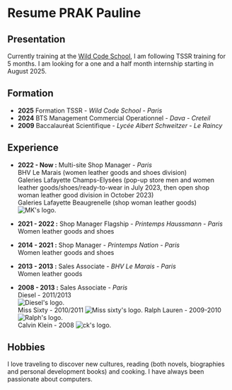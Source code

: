  # **Resume PRAK Pauline**
 ## Presentation
Currently training at the [Wild Code School](https://www.wildcodeschool.com/fr-fr/formation-technicien-systemes-et-reseaux), I am following TSSR training for 5 months. 
I am looking for a one and a half month internship starting in August 2025. 
 
 ## Formation
 
- __2025__ Formation TSSR - _Wild Code School - Paris_  
- __2024__ BTS Management Commercial Operationnel - _Dava - Creteil_   
- __2009__ Baccalauréat Scientifique - _Lycée Albert Schweitzer - Le Raincy_  

 
 ## Experience
 
- __2022 - Now :__ Multi-site Shop Manager - _Paris_  
BHV Le Marais (women leather goods and shoes division)  
Galeries Lafayette Champs-Elysées (pop-up store men and women leather goods/shoes/ready-to-wear in July 2023, then open shop woman leather good division in October 2023)   
Galeries Lafayette Beaugrenelle (shop woman leather goods)
![MK's logo.](https://github.com/ppauline25/pictures/blob/4a71f67df75f42c3f786349c6886bbb025747ce4/MK.png)

- __2021 - 2022 :__ Shop Manager Flagship - _Printemps Haussmann - Paris_  
Women leather goods and shoes 

- __2014 - 2021 :__ Shop Manager - _Printemps Nation - Paris_  
Women leather goods and shoes 

- __2013 - 2013 :__ Sales Associate - _BHV Le Marais - Paris_  
Women leather goods

- __2008 - 2013 :__ Sales Associate - _Paris_  
Diesel - 2011/2013  
![Diesel's logo.](https://github.com/ppauline25/pictures/blob/4a71f67df75f42c3f786349c6886bbb025747ce4/Diesel.png)  
Miss Sixty - 2010/2011
![Miss sixty's logo.](https://github.com/ppauline25/pictures/blob/4a71f67df75f42c3f786349c6886bbb025747ce4/Miss%20sixty.png)
Ralph Lauren - 2009-2010  
![Ralph's logo.](https://github.com/ppauline25/pictures/blob/4a71f67df75f42c3f786349c6886bbb025747ce4/Ralph.png)  
Calvin Klein - 2008
![ck's logo.](https://github.com/ppauline25/pictures/blob/4a71f67df75f42c3f786349c6886bbb025747ce4/CK.png)

   
 ## Hobbies
I love traveling to discover new cultures, reading (both novels, biographies and personal development books) and cooking. 
I have always been passionate about computers.
